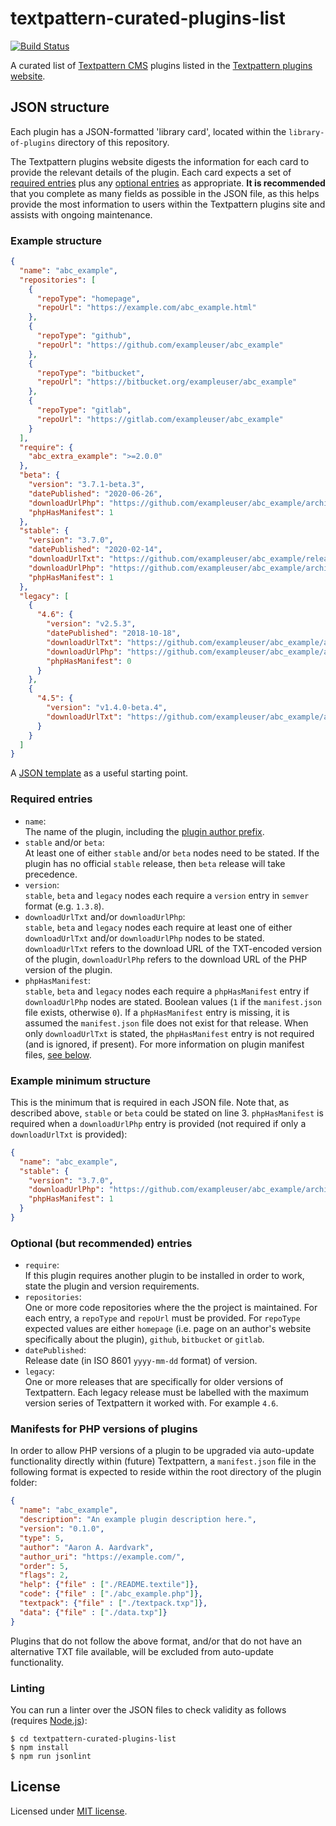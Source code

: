 # textpattern-curated-plugins-list

[![Build Status](https://travis-ci.com/textpattern/textpattern-curated-plugins-list.svg?branch=master)](https://travis-ci.com/textpattern/textpattern-curated-plugins-list)

A curated list of [Textpattern CMS](https://textpattern.com) plugins listed in the [Textpattern plugins website](https://github.com/textpattern/textpattern-plugins-website).

## JSON structure

Each plugin has a JSON-formatted 'library card', located within the `library-of-plugins` directory of this repository.

The Textpattern plugins website digests the information for each card to provide the relevant details of the plugin. Each card expects a set of [required entries](#required-entries) plus any [optional entries](#optional-entries) as appropriate. **It is recommended** that you complete as many fields as possible in the JSON file, as this helps provide the most information to users within the Textpattern plugins site and assists with ongoing maintenance.

### Example structure

```JSON
{
  "name": "abc_example",
  "repositories": [
    {
      "repoType": "homepage",
      "repoUrl": "https://example.com/abc_example.html"
    },
    {
      "repoType": "github",
      "repoUrl": "https://github.com/exampleuser/abc_example"
    },
    {
      "repoType": "bitbucket",
      "repoUrl": "https://bitbucket.org/exampleuser/abc_example"
    },
    {
      "repoType": "gitlab",
      "repoUrl": "https://gitlab.com/exampleuser/abc_example"
    }
  ],
  "require": {
    "abc_extra_example": ">=2.0.0"
  },
  "beta": {
    "version": "3.7.1-beta.3",
    "datePublished": "2020-06-26",
    "downloadUrlPhp": "https://github.com/exampleuser/abc_example/archive/3.7.1-beta.3.zip",
    "phpHasManifest": 1
  },
  "stable": {
    "version": "3.7.0",
    "datePublished": "2020-02-14",
    "downloadUrlTxt": "https://github.com/exampleuser/abc_example/releases/download/3.7.0/abc_example_v3.7.0.txt",
    "downloadUrlPhp": "https://github.com/exampleuser/abc_example/archive/3.7.0.zip",
    "phpHasManifest": 1
  },
  "legacy": [
    {
      "4.6": {
        "version": "v2.5.3",
        "datePublished": "2018-10-18",
        "downloadUrlTxt": "https://github.com/exampleuser/abc_example/archive/v2.5.3.txt",
        "downloadUrlPhp": "https://github.com/exampleuser/abc_example/archive/v2.5.3.tar.gz",
        "phpHasManifest": 0
      }
    },
    {
      "4.5": {
        "version": "v1.4.0-beta.4",
        "downloadUrlTxt": "https://github.com/exampleuser/abc_example/archive/v1.4.0-beta.4_zip.txt"
      }
    }
  ]
}
```

A [JSON template](https://raw.githubusercontent.com/textpattern/textpattern-curated-plugins-list/master/template.json) as a useful starting point.

### Required entries

* `name`:\
  The name of the plugin, including the [plugin author prefix](https://docs.textpattern.com/brand/author-prefixes-and-registration).
* `stable` and/or `beta`:\
  At least one of either `stable` and/or `beta` nodes need to be stated. If the plugin has no official `stable` release, then `beta` release will take precedence.
* `version`:\
  `stable`, `beta` and `legacy` nodes each require a `version` entry in `semver` format (e.g. `1.3.8`).
* `downloadUrlTxt` and/or `downloadUrlPhp`:\
  `stable`, `beta` and `legacy` nodes each require at least one of either `downloadUrlTxt` and/or `downloadUrlPhp` nodes to be stated. `downloadUrlTxt` refers to the download URL of the TXT-encoded version of the plugin, `downloadUrlPhp` refers to the download URL of the PHP version of the plugin.
* `phpHasManifest`:\
  `stable`, `beta` and `legacy` nodes each require a `phpHasManifest` entry if `downloadUrlPhp` nodes are stated. Boolean values (`1` if the `manifest.json` file exists, otherwise `0`). If a `phpHasManifest` entry is missing, it is assumed the `manifest.json` file does not exist for that release. When only `downloadUrlTxt` is stated, the `phpHasManifest` entry is not required (and is ignored, if present). For more information on plugin manifest files, [see below](#manifests-for-php-versions-of-plugins).

### Example minimum structure

This is the minimum that is required in each JSON file. Note that, as described above, `stable` or `beta` could be stated on line 3. `phpHasManifest` is required when a `downloadUrlPhp` entry is provided (not required if only a `downloadUrlTxt` is provided):

```JSON
{
  "name": "abc_example",
  "stable": {
    "version": "3.7.0",
    "downloadUrlPhp": "https://github.com/exampleuser/abc_example/archive/3.7.0.zip",
    "phpHasManifest": 1
  }
}
```

### Optional (but recommended) entries

* `require`:\
  If this plugin requires another plugin to be installed in order to work, state the plugin and version requirements.
* `repositories`:\
  One or more code repositories where the the project is maintained. For each entry, a `repoType` and `repoUrl` must be provided. For `repoType` expected values are either `homepage` (i.e. page on an author's website specifically about the plugin), `github`, `bitbucket` or `gitlab`.
* `datePublished`:\
  Release date (in ISO 8601 `yyyy-mm-dd` format) of version.
* `legacy`:\
  One or more releases that are specifically for older versions of Textpattern. Each legacy release must be labelled with the maximum version series of Textpattern it worked with. For example `4.6`.

### Manifests for PHP versions of plugins

In order to allow PHP versions of a plugin to be upgraded via auto-update functionality directly within (future) Textpattern, a `manifest.json` file in the following format is expected to reside within the root directory of the plugin folder:

```JSON
{
  "name": "abc_example",
  "description": "An example plugin description here.",
  "version": "0.1.0",
  "type": 5,
  "author": "Aaron A. Aardvark",
  "author_uri": "https://example.com/",
  "order": 5,
  "flags": 2,
  "help": {"file" : ["./README.textile"]},
  "code": {"file" : ["./abc_example.php"]},
  "textpack": {"file" : ["./textpack.txp"]},
  "data": {"file" : ["./data.txp"]}
}
```

Plugins that do not follow the above format, and/or that do not have an alternative TXT file available, will be excluded from auto-update functionality.

### Linting

You can run a linter over the JSON files to check validity as follows (requires [Node.js](https://nodejs.org/)):

```ShellSession
$ cd textpattern-curated-plugins-list
$ npm install
$ npm run jsonlint
```

## License

Licensed under [MIT license](https://github.com/textpattern/textpattern-curated-plugins-list/blob/master/LICENSE).
